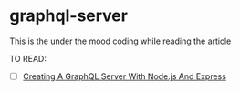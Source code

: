 # graphql-server  
  
This is the under the mood coding while reading the article  
  
TO READ:  
- [ ] [Creating A GraphQL Server With Node.js And Express](https://medium.com/codingthesmartway-com-blog/creating-a-graphql-server-with-node-js-and-express-f6dddc5320e1)  
  
  
  
  
  
